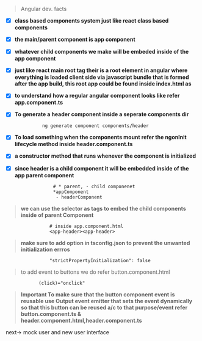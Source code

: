> Angular dev. facts

- [x] **class based components system just like react class based components**
- [x] **the main/parent component is app component**
- [x] **whatever child components we make will be embeded inside of the app component**
- [x] **just like react main root tag their is a root element in angular where everything is loaded client side via javascript bundle that is formed after the app build, this root app could be found inside index.html as <app-root>**
- [x] **to understand how a regular angular component looks like refer app.component.ts**
- [x] **To generate a header component inside a seperate components dir**

                ng generate component components/header

- [x] **To load something when the components mount refer the ngonInit lifecycle method inside header.component.ts**
- [x] **a constructor method that runs whenever the component is initialized**
- [x] **since header is a child component it will be embedded inside of the app parent component**

                    # * parent, - child componenet
                    *appComponent
                     - headerComponent

> **we can use the selector as tags to embed the child components inside of parent Component**

                    # inside app.component.html
                    <app-header><app-header>

> **make sure to add option in tsconfig.json to prevent the unwanted initialization errros**

                    "strictPropertyInitialization": false

> to add event to buttons we do refer button.component.html

                (click)="onclick"

> **Important To make sure that the button component event is reusable use Output event emitter that sets the event dynamically so that this button can be reused a/c to that purpose/event refer button.component.ts & header.component.html,header.component.ts**

next-> mock user and new user interface
